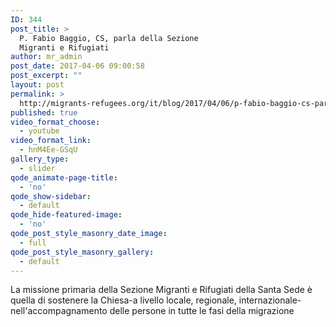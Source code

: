 ```yaml
---
ID: 344
post_title: >
  P. Fabio Baggio, CS, parla della Sezione
  Migranti e Rifugiati
author: mr_admin
post_date: 2017-04-06 09:00:58
post_excerpt: ""
layout: post
permalink: >
  http://migrants-refugees.org/it/blog/2017/04/06/p-fabio-baggio-cs-parla-della-sezione-migranti-e-rifugiati-italian/
published: true
video_format_choose:
  - youtube
video_format_link:
  - hnM4Ee-GSqU
gallery_type:
  - slider
qode_animate-page-title:
  - 'no'
qode_show-sidebar:
  - default
qode_hide-featured-image:
  - 'no'
qode_post_style_masonry_date_image:
  - full
qode_post_style_masonry_gallery:
  - default
---
```

La missione primaria della Sezione Migranti e Rifugiati della Santa Sede è quella di sostenere la Chiesa-a livello locale, regionale, internazionale-nell'accompagnamento delle persone in tutte le fasi della migrazione